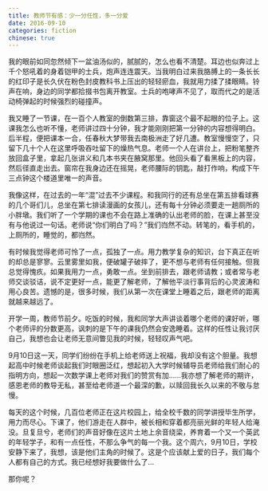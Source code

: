 ```yaml
---
title: 教师节有感：少一分任性，多一分爱
date: 2016-09-10
categories: fiction
chinese: true
---
```


我的眼前如同忽然倾下一盆油汤似的，腻腻的，怎么也看不清楚。耳边也似奔过上千个怒吼着的身着铠甲的士兵，炮声连连震天。当我明白过来我胳膊上的一条长长的红印子是长久伏在粉色封皮教科书上压出的轻轻瘀血，我就用力揉了揉眼睛。铃声在响，身边的同学都拾掇书包离开教室。士兵的咆哮声不见了，取而代之的是活动椅弹起的时候强烈的碰撞声。

我又睡了一节课，在一百个人教室的倒数第三排，靠窗这个最不起眼的位子上。这课我怎么也听不懂，老师讲过四十分钟，我才能刚刚把第一分钟的内容想得明白。后半程，便把课本一合，任春秋大梦带我去南极洲走了好几遭。教室慢慢空了，只留下几十个人在这里呼吸吞吐留下的燥热气息。老师一个人在讲台上，把粉笔整齐放回盒子里，拿起几张讲义和几本书夹在腋窝那里。他回头看了看黑板上的内容，然后径直走出去。窗帘在我身边还在摇晃，老师腰际的钥匙，敲打作响，构成下午三点钟这个楼道里唯一的声音。

我像这样，在过去的一年“混”过去不少课程。和我同行的还有总坐在第五排看球赛的几个哥们儿，总坐在第七排读漫画的女孩儿，还有每十分钟必须要走一趟厕所的小胖墩。我们听了一个学期的课也不会在路上准确的认出老师的脸，在课上甚至没有与他说过一句话。老师说“你们明白了吗？”我们岿然不动。转笔的，看手机的，上厕所的，睡觉的，都岿然。

有时候我觉得老师可怜了一点，孤独了一点。用力教学复杂的知识，台下真正在听的却总是寥寥。云里雾里如我，便破罐子破摔了，更不想与老师有任何接触。但我总觉得愧疚。如果我用力一点，勇敢一点。坐到前排去，跟老师请教；或者常与老师交谈驳诘，说不定更好一点，能更了解老师，了解他平淡行事背后的心灵波涛和用心良苦。遗憾的是，很多时候，我们从第一次在课堂上睡着之后，跟老师的距离就越来越远了。

<!-- more -->

开学一周，教师节前夕。吃饭的时候，我和同学大声讲谈着哪个老师的课好听，哪个老师评的分数更高，讽刺的是下午的课我仍然会安逸睡着。这样的任性让我讨厌自己，我想也会让老师无意间瞥见我的时候，轻轻叹声气吧。

9月10日这一天，同学们纷纷在手机上给老师送上祝福，我却没有这个胆量。我想起高中时候老师谈起我们时眼圈泛红，想起初入大学时候辅导员老师给我们耐心的指明方向，想起一次数学课上老师对我们的赞赏有加……我亦想了解老师的期许，感恩老师的教导无私，甚至给老师道一个最深的歉，以赎回我长久以来的不敬与怠慢。

每天的这个时候，几百位老师正在这片校园上，给全校千数的同学讲授毕生所学，用力而尽心。下课了，他们游走在人群中，被长相和穿着都亮丽光鲜的年轻人给淹没。旦复旦兮，老师们的声音好像在这片土地上余音绕梁，养育着一个又一个英武的年轻学子，和有一点任性，不那么争气的每一个我。这个周六，9月10日，学校安静下来了，我想，该是他们主角的时候了。这是个应该献上爱的日子，我们每个人都有自己的方式。我已经想好我要做什么了…

那你呢？
